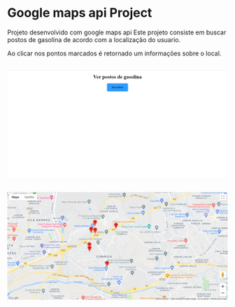 <h1>Google maps api Project</h1>
Projeto desenvolvido com google maps api
Este projeto consiste em buscar postos de gasolina de acordo com a localização do usuario.

Ao clicar nos pontos marcados é retornado um informações sobre o local.

##

<a href="https://google-maps-api-search-gas-station.vercel.app/">
    <img src="./print_screen/img-1.png" />
</a>

##

<a href="https://google-maps-api-search-gas-station.vercel.app/">
    <img src="./print_screen/img-2.png" />
</a>
